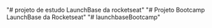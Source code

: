 "# projeto de estudo LaunchBase da rocketseat" 
"# Projeto Bootcamp LaunchBase da Rocketseat" 
"# launchbaseBootcamp" 
